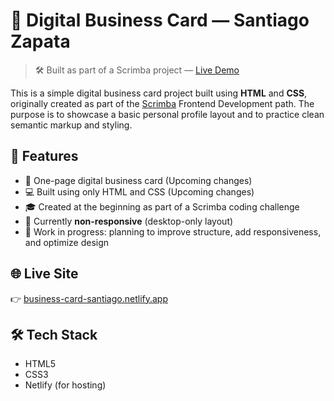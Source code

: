 # 💼 Digital Business Card — Santiago Zapata

> 🛠️ Built as part of a Scrimba project — [Live Demo](https://business-card-santiago.netlify.app)

This is a simple digital business card project built using **HTML** and **CSS**, originally created as part of the [Scrimba](https://scrimba.com/) Frontend Development path. The purpose is to showcase a basic personal profile layout and to practice clean semantic markup and styling.

## 📌 Features

- 🧾 One-page digital business card (Upcoming changes)
- 💻 Built using only HTML and CSS (Upcoming changes)
- 🎓 Created at the beginning as part of a Scrimba coding challenge
- 🧪 Currently **non-responsive** (desktop-only layout)
- 🚧 Work in progress: planning to improve structure, add responsiveness, and optimize design

## 🌐 Live Site

👉 [business-card-santiago.netlify.app](https://business-card-santiago.netlify.app)

## 🛠 Tech Stack

- HTML5
- CSS3
- Netlify (for hosting)



